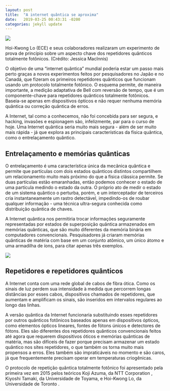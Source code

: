 ```yaml
---
layout: post
title:  "A internet quântica se aproxima"
date:   2019-03-25 00:43:31 -0200
categories: jekyll update
---
```


![](https://physicsworld.com/wp-content/uploads/2019/01/hoi-kwong-lo-635x423.jpg)

Hoi-Kwong Lo (ECE) e seus colaboradores realizaram um experimento de prova de princípio sobre um aspecto chave dos repetidores quânticos totalmente fotônicos. (Crédito: Jessica MacInnis)

O objetivo de uma “internet quântica” mundial poderia estar um passo mais perto graças a novos experimentos feitos por pesquisadores no Japão e no Canadá, que fizeram os primeiros repetidores quânticos que funcionam usando um protocolo totalmente fotônico. O esquema permite, de maneira importante, a medição adaptativa de Bell com reversão de tempo, que é um componente-chave para repetidores quânticos totalmente fotônicos. Baseia-se apenas em dispositivos ópticos e não requer nenhuma memória quântica ou correção quântica de erros.

A Internet, tal como a conhecemos, não foi concebida para ser segura, e hacking, invasões e espionagem são, infelizmente, par para o curso de hoje. Uma Internet quântica seria muito mais segura - além de ser muito mais rápida - já que explora as principais características da física quântica, como o entrelaçamento quântico.

## Entrelaçamento e memórias quânticas

O entrelaçamento é uma característica única da mecânica quântica e permite que partículas com dois estados quânticos distintos compartilhem um relacionamento muito mais próximo do que a física clássica permite. Se duas partículas estão emaranhadas, então podemos conhecer o estado de uma partícula medindo o estado da outra. O próprio ato de medir o estado de um sistema quântico o perturba, porém, e um interceptador de terceiros cria instantaneamente um rastro detectável, impedindo-os de roubar qualquer informação - uma técnica ultra-segura conhecida como distribuição quântica de chaves.

A Internet quântica nos permitiria trocar informações seguramente representadas por estados de superposição quântica armazenados em memórias quânticas, que são muito diferentes da memória binária em computadores convencionais. Pesquisadores já criaram memórias quânticas de matéria com base em um conjunto atômico, um único átomo e uma armadilha de íons, para citar apenas três exemplos.

![](https://physicsworld.com/wp-content/uploads/2019/01/f7e6ad1b-9424-4428-9ee8-1c2de218980c.png)

## Repetidores e repetidores quânticos


A Internet conta com uma rede global de cabos de fibra ótica. Como os sinais de luz perdem sua intensidade à medida que percorrem longas distâncias por esses cabos, dispositivos chamados de repetidores, que aumentam e amplificam os sinais, são inseridos em intervalos regulares ao longo das linhas.


A versão quântica da Internet funcionaria substituindo esses repetidores por outros quânticos fotônicos baseados apenas em dispositivos ópticos, como elementos ópticos lineares, fontes de fótons únicos e detectores de fótons. Eles são diferentes dos repetidores quânticos convencionais feitos até agora que requerem dispositivos óticos e memórias quânticas de matéria, mas são difíceis de fazer porque precisam armazenar um estado quântico nos sites repetidores, o que também os torna muito mais propensos a erros. Eles também são impraticáveis ​​no momento e são caros, já que frequentemente precisam operar em temperaturas criogênicas.

O protocolo de repetição quântica totalmente fotônico foi apresentado pela primeira vez em 2015 pelos teóricos Koji Azuma, da NTT Corporation , Kiyoshi Tamaki, da Universidade de Toyama, e Hoi-Kwong Lo, da Universidade de Toronto .


